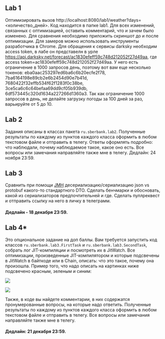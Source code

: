 ## Lab 1
Оптимизировать вызов http://localhost:8080/lab1/weather?days=<количество_дней>. Код находится в папке lab1. Для всех изменений, связанных с оптимизацией, оставить комментарий, 
что и зачем было изменено. Для сравнения необходимо приложить скриншот до и после оптимизации. Для замеров можно использовать инструменты разработчика
в Chrome. Для обращения к сервисы darksky необходим access token, в лабе он представелн в урле https://api.darksky.net/forecast/ac1830efeff59c748d212052f27d49aa, где access token=ac1830efeff59c748d212052f27d49aa. У него есть ограничение в 1000 запросов день, поэтому вот вам еще несколько токенов: eba0aac253297ed6ba6c6b20ecfe2f78, 7ba6164198e89cb2e6b2454d90e7b41d, 7680422f32effb534f62f1283f0c38be, 3ce5ca6c6c64befaa69dd9cf05b939db, 6df573445c320d1634a227266d1360a3. Так как ограничение 1000 запросов в день, не делайте загрузку погоды за 100 дней за раз, варьируйте от 5 до 10. 

## Lab 2
Задания описаны в классах пакета `ru.sberbank.lab2`. Полученные результаты по каждому из пунктов каждого класса оформить в любом текстовом файле и отправить в телегу. Ответы оформлять подробно: что наблюдали, почему наблюдаемое такое, какое оно есть. Все вопросы или замечания направляйте также мне в телегу. Дедлайн: 24 ноября 23:59. 

## Lab 3
Сравнить при помощи [JMH](https://github.com/openjdk/jmh) десериализацию/сериализацию json vs protobuf какого-то стандартного DTO.
Сделать бенчмарки и обосновать, какой из сериализаторов предпочтительней и где.
Сделать пуллреквест и отправить ссылку на него в личку в телеграмм.

#### Дедлайн - 18 декабря 23:59.

## Lab 4*
Это опциональное задание на доп баллы. 
Вам требуется запустить код классов `ru.sberbank.lab3.FirstTask` и `ru.sberbank.lab3.SecondTask`, собрать лог JIT-компиляции и посмотреть их в JitWatch. Все оптимизации, произведенные JIT-компилятором и которые подсвечены в JitWatch в байткоде или в Chain, описать: что это такое, почему она произошла. Пример того, что надо описать на картинках ниже подсвечено красным, зеленым и синим:

![](res/good.png)

![](res/bad.png)

Также, в коде вы найдете комментарии, в них содержатся пронумерованные вопросы, на которые надо ответить.
Полученные результаты по каждому из пунктов каждого класса оформить в любом текстовом файле и отправить в телегу. Все вопросы или замечания направляйте также мне в телегу. 

#### Дедлайн: 21 декабря 23:59.
